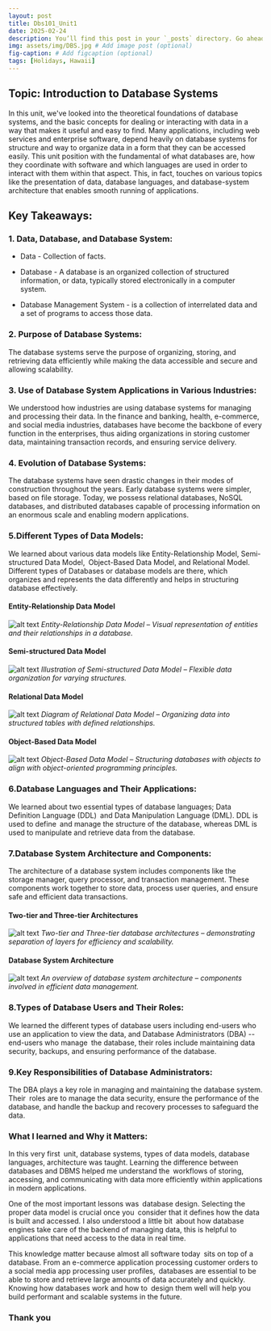 ```yaml
---
layout: post
title: Dbs101_Unit1
date: 2025-02-24 
description: You’ll find this post in your `_posts` directory. Go ahead and edit it and re-build the site to see your changes. # Add post description (optional)
img: assets/img/DBS.jpg # Add image post (optional)
fig-caption: # Add figcaption (optional)
tags: [Holidays, Hawaii]
---
```

## Topic: Introduction to Database Systems

In this unit, we've looked into the theoretical foundations of database systems, and the basic concepts for dealing or interacting with data in a way that makes it useful and easy to find. Many applications, including web services and enterprise software, depend heavily on database systems for structure and way to organize data in a form that they can be accessed easily. This unit position with the fundamental of what databases are, how they coordinate with software and which languages are used in order to interact with them within that aspect. This, in fact, touches on various topics like the presentation of data, database languages, and database-system architecture that enables smooth running of applications.

## Key Takeaways:
### 1. Data, Database, and Database System:

- Data - Collection of facts.

- Database - A database is an organized collection of
  structured information, or data, typically stored
  electronically in a computer system.

- Database Management System - is a collection of
  interrelated data and a set of programs to access those
  data.

### 2. Purpose of Database Systems:

The database systems serve the purpose of organizing, storing, and retrieving data efficiently while making the data accessible and secure and allowing scalability.

### 3. Use of Database System Applications in Various Industries:

We understood how industries are using database systems for managing and processing their data. In the finance and banking, health, e-commerce, and social media industries, databases have become the backbone of every function in the enterprises, thus aiding organizations in storing customer data, maintaining transaction records, and ensuring service delivery.

### 4. Evolution of Database Systems:

The database systems have seen drastic changes in their modes of construction throughout the years. Early database systems were simpler, based on file storage. Today, we possess relational databases, NoSQL databases, and distributed databases capable of processing information on an enormous scale and enabling modern applications.

### 5.Different Types of Data Models:

We learned about various data models like Entity-Relationship Model, Semi-structured Data Model, Object-Based Data Model, and Relational Model. Different types of Databases or database models are there, which organizes and represents the data differently and helps in structuring database effectively.

#### Entity-Relationship Data Model
![alt text](<../assets/img/Entity Relational Model.jpg>)
*Entity-Relationship Data Model – Visual representation of entities and their relationships in a database.*

#### Semi-structured Data Model
![alt text](<../assets/img/Sime-structure Data-Model.jpg>)
*Illustration of Semi-structured Data Model – Flexible data organization for varying structures.*

#### Relational Data Model
![alt text](<../assets/img/Relational Data Mode.jpg>)
*Diagram of Relational Data Model – Organizing data into structured tables with defined relationships.*

#### Object-Based Data Model
![alt text](<../assets/img/Object Base Data Model.jpg>)
*Object-Based Data Model – Structuring databases with objects to align with object-oriented programming principles.*



### 6.Database Languages and Their Applications:

We learned about  two essential types of database languages;  Data Definition Language (DDL) and Data Manipulation Language (DML). DDL is used to define and manage the structure of the database, whereas DML is used to manipulate and retrieve data from the database.

### 7.Database System Architecture and Components:

The architecture of a database system includes components like the storage manager, query processor, and transaction management. These components work together to store data, process user queries, and ensure safe and efficient data transactions.

#### Two-tier and Three-tier Architectures
![alt text](../assets/img/Two%20tire%20and%20three%20tire.jpg)
*Two-tier and Three-tier database architectures – demonstrating separation of layers for efficiency and scalability.*


#### Database System Architecture
![alt text](<../assets/img/Database System Architecture.jpg>)
*An overview of database system architecture – components involved in efficient data management.*

### 8.Types of Database Users and Their Roles:

We learned the different types of database users including end-users who use an application to view the data, and Database Administrators (DBA) -- end-users who manage the database, their roles include maintaining data security, backups, and ensuring performance of the database.

### 9.Key Responsibilities of Database Administrators:

The DBA plays a key role in managing and maintaining the database system. Their roles are to manage the data security, ensure the performance of the database, and handle the backup and recovery processes to safeguard the data.

### What I learned and Why it Matters:

In this very first unit, database systems, types of data models, database languages, architecture was taught. Learning the difference between databases and DBMS helped me understand the workflows of storing, accessing, and communicating with data more efficiently within applications in modern applications.

One of the most important lessons was database design. Selecting the proper data model is crucial once you consider that it defines how the data is built and accessed. I also understood a little bit about how database engines take care of the backend of managing data, this is helpful to applications that need access to the data in real time.

 This knowledge matter because almost all software today sits on top of a database. From an e-commerce application processing customer orders to a social media app processing user profiles, databases are essential to be able to store and retrieve large amounts of data accurately and quickly. Knowing how databases work and how to design them well will help you build performant and scalable systems in the future.



 ### Thank you
